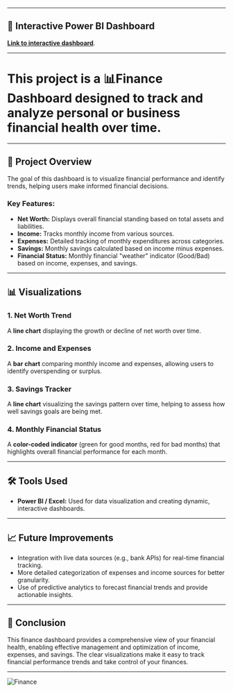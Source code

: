 <hr>

<h2>🔗 Interactive Power BI Dashboard</h2>
<p><a href="https://app.powerbi.com/view?r=eyJrIjoiMzJiZWQ0YmYtNDQ3My00ZWY0LTgzODktNTUyNDFjZTI0YzA5IiwidCI6IjY0NDc4ZWMwLWQwMDUtNGU5NS1hMGRiLTg2Y2Q3NjBiYmFhYSJ9" target="_blank"><strong>Link to interactive dashboard</strong></a>.</p>

<hr>

<h1>This project is a <strong>📊Finance Dashboard</strong> designed to track and analyze personal or business financial health over time.
</h1>

<hr>

<h2>📝 Project Overview</h2>

<p>The goal of this dashboard is to visualize financial performance and identify trends, helping users make informed financial decisions.</p>

<h3>Key Features:</h3>
<ul>
    <li><strong>Net Worth:</strong> Displays overall financial standing based on total assets and liabilities.</li>
    <li><strong>Income:</strong> Tracks monthly income from various sources.</li>
    <li><strong>Expenses:</strong> Detailed tracking of monthly expenditures across categories.</li>
    <li><strong>Savings:</strong> Monthly savings calculated based on income minus expenses.</li>
    <li><strong>Financial Status:</strong> Monthly financial "weather" indicator (Good/Bad) based on income, expenses, and savings.</li>
</ul>

<hr>

<h2>📊 Visualizations</h2>

<h3>1. Net Worth Trend</h3>
<p>A <strong>line chart</strong> displaying the growth or decline of net worth over time.</p>

<h3>2. Income and Expenses</h3>
<p>A <strong>bar chart</strong> comparing monthly income and expenses, allowing users to identify overspending or surplus.</p>

<h3>3. Savings Tracker</h3>
<p>A <strong>line chart</strong> visualizing the savings pattern over time, helping to assess how well savings goals are being met.</p>

<h3>4. Monthly Financial Status</h3>
<p>A <strong>color-coded indicator</strong> (green for good months, red for bad months) that highlights overall financial performance for each month.</p>

<hr>

<h2>🛠️ Tools Used</h2>
<ul>
    <li><strong>Power BI / Excel:</strong> Used for data visualization and creating dynamic, interactive dashboards.</li>
</ul>

<hr>

<h2>📈 Future Improvements</h2>
<ul>
    <li>Integration with live data sources (e.g., bank APIs) for real-time financial tracking.</li>
    <li>More detailed categorization of expenses and income sources for better granularity.</li>
    <li>Use of predictive analytics to forecast financial trends and provide actionable insights.</li>
</ul>

<hr>

<h2>📄 Conclusion</h2>

<p>This finance dashboard provides a comprehensive view of your financial health, enabling effective management and optimization of income, expenses, and savings. The clear visualizations make it easy to track financial performance trends and take control of your finances.</p>

<hr>

![Finance](https://github.com/user-attachments/assets/7048dc7b-52a8-49cc-8ea5-46ea76a4ce56)
